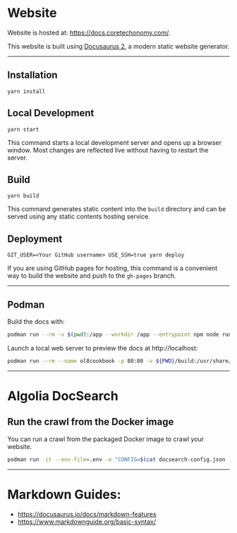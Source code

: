 # Website

Website is hosted at: https://docs.coretechonomy.com/.

This website is built using [Docusaurus 2](https://docusaurus.io/), a modern static website generator.

---

## Installation

```console
yarn install
```

## Local Development

```console
yarn start
```

This command starts a local development server and opens up a browser window. Most changes are reflected live without having to restart the server.

## Build

```console
yarn build
```

This command generates static content into the `build` directory and can be served using any static contents hosting service.

## Deployment

```console
GIT_USER=<Your GitHub username> USE_SSH=true yarn deploy
```

If you are using GitHub pages for hosting, this command is a convenient way to build the website and push to the `gh-pages` branch.

---

## Podman

Build the docs with:

```bash
podman run --rm -v $(pwd):/app --workdir /app --entrypoint npm node run build
```

Launch a local web server to preview the docs at http://localhost:

```bash
podman run --rm --name ol8cookbook -p 80:80 -v ${PWD}/build:/usr/share/nginx/html:ro -d nginx
```

---

# Algolia DocSearch
## Run the crawl from the Docker image

You can run a crawl from the packaged Docker image to crawl your website.

```bash
podman run -it --env-file=.env -e "CONFIG=$(cat docsearch-config.json | jq -r tostring)" algolia/docsearch-scraper
```

---

# Markdown Guides:

- https://docusaurus.io/docs/markdown-features
- https://www.markdownguide.org/basic-syntax/
